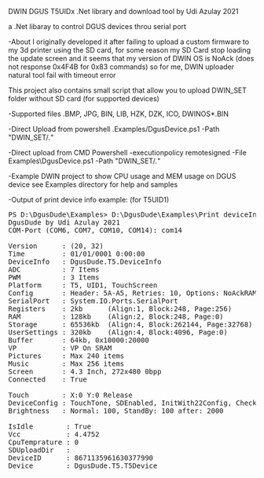 ﻿DWIN DGUS T5UIDx .Net library and download tool by Udi Azulay 2021

a .Net libaray to control DGUS devices throu serial port

-About
I originally developed it after failing to upload a custom firmware to my 3d printer using the SD card,
for some reason my SD Card stop loading the update screen and
it seems that my version of DWIN OS is NoAck (does not response 0x4F4B for 0x83 commands)
so for me, DWIN uploader natural tool fail with timeout error

This project also contains small script that allow you to upload DWIN_SET folder without SD card  (for supported devices)

-Supported files 
	.BMP, JPG, BIN, LIB, HZK, DZK, ICO, DWINOS*.BIN

-Direct Upload from powershell
.Examples/DgusDevice.ps1 -Path "DWIN_SET/*.*"

-Direct upload from CMD
Powershell -executionpolicy remotesigned -File Examples\DgusDevice.ps1 -Path "DWIN_SET/*.*"

-Example DWIN project to show CPU usage and MEM usage on DGUS device
see Examples directory for help and samples


-Output of print device info example: (for T5UID1)
<pre>
PS D:\DgusDude\Examples> D:\DgusDude\Examples\Print deviceInfo.ps1
DgusDude by Udi Azulay 2021
COM-Port (COM6, COM7, COM10, COM14): com14

Version      : (20, 32)
Time         : 01/01/0001 0:00:00
DeviceInfo   : DgusDude.T5.DeviceInfo
ADC          : 7 Items
PWM          : 3 Items
Platform     : T5, UID1, TouchScreen
Config       : Header: 5A-A5, Retries: 10, Options: NoAckRAM
SerialPort   : System.IO.Ports.SerialPort
Registers    : 2kb      (Align:1, Block:248, Page:256)      
RAM          : 128kb    (Align:2, Block:248, Page:0)        
Storage      : 65536kb  (Align:4, Block:262144, Page:32768) 
UserSettings : 320kb    (Align:4, Block:4096, Page:0)       
Buffer       : 64kb, 0x10000:20000
VP           : VP On SRAM
Pictures     : Max 240 items
Music        : Max 256 items
Screen       : 4.3 Inch, 272x480 0bpp
Connected    : True

Touch        : X:0 Y:0 Release
DeviceConfig : TouchTone, SDEnabled, InitWith22Config, CheckCRC, Touch Mode: 7 Sensitivity: 20
Brightness   : Normal: 100, StandBy: 100 after: 2000

IsIdle        : True
Vcc           : 4.4752
CpuTemprature : 0
SDUploadDir   :
DeviceID      : 8671135961630377990
Device        : DgusDude.T5.T5Device
</pre>